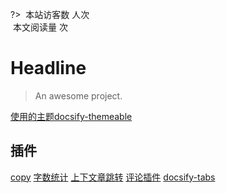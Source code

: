 <link rel="stylesheet" href="https://cdn.jsdelivr.net/npm/font-awesome@4.7.0/css/font-awesome.min.css">
<!-- <script async src="//busuanzi.ibruce.info/busuanzi/2.3/busuanzi.pure.mini.js"></script> -->
<script async src="https://cdn.jsdelivr.net/npm/busuanzi@2.3.0/bsz.pure.mini.min.js"></script>

?> <span id="busuanzi_container_site_uv"><img src="_media/visit.svg" data-origin="view.svg" alt data-no-zoom> 本站访客数 <span id="busuanzi_value_site_uv"><i class="fa fa-spinner fa-spin"></i></span> 人次</span><br><span id="busuanzi_container_page_pv"><img src="//notes.abelsu7.top/_media/view.svg" data-origin="view.svg" alt data-no-zoom> 本文阅读量 <span id="busuanzi_value_page_pv"><i class="fa fa-spinner fa-spin"></i></span> 次</span>

# Headline

> An awesome project.

[使用的主题docsify-themeable](https://github.com/jhildenbiddle/docsify-themeable)

## 插件

[copy](https://github.com/jperasmus/docsify-copy-code)
[字数统计](https://github.com/827652549/docsify-count)
[上下文章跳转](https://github.com/imyelo/docsify-pagination)
[评论插件](https://github.com/gitalk/gitalk)
[docsify-tabs](https://github.com/jhildenbiddle/docsify-tabs)
